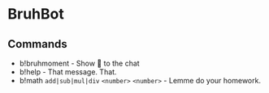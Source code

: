 # BruhBot
## Commands

* b!bruhmoment - Show :moyai: to the chat
* b!help - That message. That.
* b!math `add|sub|mul|div` `<number>` `<number>` - Lemme do your homework.